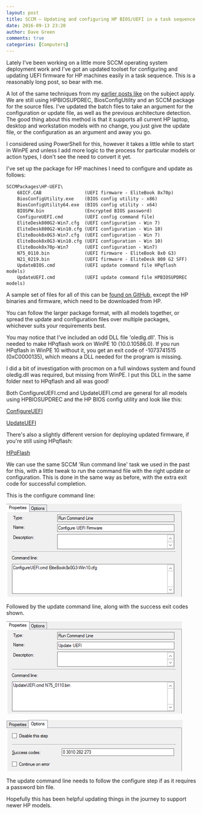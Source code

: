 ```yaml
---
layout: post
title: SCCM – Updating and configuring HP BIOS/UEFI in a task sequence - An update
date: 2016-09-13 23:20
author: Dave Green
comments: true
categories: [Computers]
---
```

Lately I've been working on a little more SCCM operating system deployment work and I've got an updated toolset for configuring and updating UEFI firmware for HP machines easily in a task sequence. This is a reasonably long post, so bear with me.

A lot of the same techniques from my [earlier posts like](http://tookitaway.co.uk/2014-08-01/sccm-2012-r2-updating-and-configuring-hp-probook-6470b6570b-bios-in-a-task-sequence-part-3/) on the subject apply. We are still using HPBIOSUPDREC, BiosConfigUtility and an SCCM package for the source files. I've updated the batch files to take an argument for the configuration or update file, as well as the previous architecture detection. The good thing about this method is that it supports all current HP laptop, desktop and workstation models with no change, you just give the update file, or the configuration as an argument and away you go.

I considered using PowerShell for this, however it takes a little while to start in WinPE and unless I add more logic to the process for particular models or action types, I don't see the need to convert it yet.

I've set up the package for HP machines I need to configure and update as follows:

    SCCMPackages\HP-UEFI\
        68ICF.CAB                (UEFI firmware - EliteBook 8x70p)
        BiosConfigUtility.exe    (BIOS config utility - x86)
        BiosConfigUtility64.exe  (BIOS config utility - x64)
        BIOSPW.bin               (Encrypted BIOS password)
        ConfigureUEFI.cmd        (UEFI config command file)
        EliteDesk800G2-Win7.cfg  (UEFI configuration - Win 7)
        EliteDesk800G2-Win10.cfg (UEFI configuration - Win 10)
        EliteBook8x0G3-Win7.cfg  (UEFI configuration - Win 7)
        EliteBook8x0G3-Win10.cfg (UEFI configuration - Win 10)
        EliteBook8x70p-Win7      (UEFI configuration - Win7)
        N75_0110.bin             (UEFI firmware - EliteBook 8x0 G3)
        N21_0219.bin             (UEFI firmware - EliteDesk 800 G2 SFF)
        UpdateBIOS.cmd           (UEFI update command file HPqflash models)
        UpdateUEFI.cmd           (UEFI update command file HPBIOSUPDREC models)

A sample set of files for all of this can be [found on GitHub](https://github.com/davegreen/miscellaneous/tree/master/SCCMPackages/HP-UEFI), except the HP binaries and firmware, which need to be downloaded from HP.

You can follow the larger package format, with all models together, or spread the update and configuration files over multiple packages, whichever suits your requirements best.

You may notice that I've included an odd DLL file 'oledlg.dll'. This is needed to make HPqflash work on WinPE 10 (10.0.10586.0). If you run HPqflash in WinPE 10 without it, you get an exit code of -1073741515 (0xC0000135), which means a DLL needed for the program is missing.

I did a bit of investigation with procmon on a full windows system and found oledlg.dll was required, but missing from WinPE. I put this DLL in the same folder next to HPqflash and all was good!

Both ConfigureUEFI.cmd and UpdateUEFI.cmd are general for all models using HPBIOSUPDREC and the HP BIOS config utility and look like this:

[ConfigureUEFI](https://gist.github.com/davegreen/ac642a9a5f4eab2b85a9e10bfbabe889)

[UpdateUEFI](https://gist.github.com/davegreen/2caade16ace6f541b0789a084f6c7a86)

There's also a slightly different version for deploying updated firmware, if you're still using HPqflash:

[HPqFlash](https://gist.github.com/davegreen/be569e1c4d10dd09772467e265c935f3)

We can use the same SCCM 'Run command line' task we used in the past for this, with a little tweak to run the command file with the right update or configuration. This is done in the same way as before, with the extra exit code for successful completion.

This is the configure command line:

![command-line-configure](../assets/img/Command-Line-Configure.png)

Followed by the update command line, along with the success exit codes shown.

![command-line-update](../assets/img/Command-Line-Update.png)

![update-exit-codes](../assets/img/Update-Exit-Codes.png)

The update command line needs to follow the configure step if as it requires a password bin file.

Hopefully this has been helpful updating things in the journey to support newer HP models.
